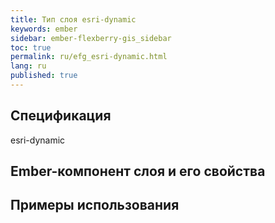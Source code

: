 ```yaml
---
title: Тип слоя esri-dynamic
keywords: ember
sidebar: ember-flexberry-gis_sidebar
toc: true
permalink: ru/efg_esri-dynamic.html
lang: ru
published: true
---
```


## Спецификация

esri-dynamic

## Ember-компонент слоя и его свойства

## Примеры использования
